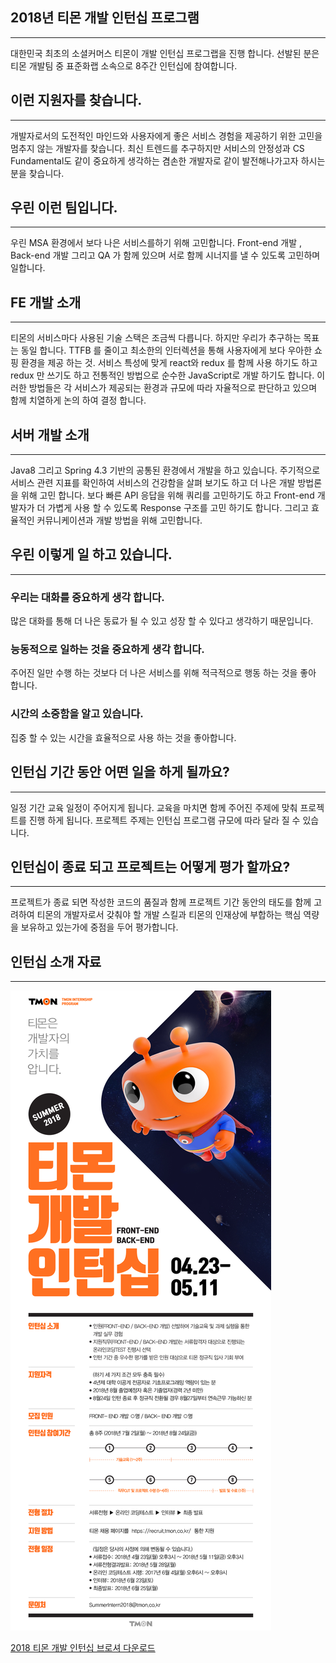 ## 2018년 티몬 개발 인턴십 프로그램
-----
대한민국 최초의 소셜커머스 티몬이 개발 인턴십 프로그랩을 진행 합니다.  선발된 분은 티몬 개발팀 중 표준화랩 소속으로 8주간 인턴십에 참여합니다.


## 이런 지원자를 찾습니다.
-----
개발자로서의 도전적인 마인드와 사용자에게 좋은 서비스 경험을 제공하기 위한 고민을 멈추지 않는 개발자를 찾습니다. 최신 트렌드를 추구하지만 서비스의 안정성과 CS Fundamental도 같이 중요하게 생각하는 겸손한 개발자로 같이 발전해나가고자 하시는 분을 찾습니다.


## 우린 이런 팀입니다.
-----
우린 MSA 환경에서 보다 나은 서비스를하기 위해 고민합니다. Front-end 개발 , Back-end 개발 그리고 QA 가 함께 있으며 서로 함께 시너지를 낼 수 있도록 고민하며 일합니다.


## FE 개발 소개
-----
티몬의 서비스마다 사용된 기술 스택은 조금씩 다릅니다. 하지만 우리가 추구하는 목표는 동일 합니다. TTFB 를 줄이고 최소한의 인터렉션을 통해 사용자에게 보다 우아한 쇼핑 환경을 제공 하는 것. 서비스 특성에 맞게 react와 redux 를 함께 사용 하기도 하고 redux 만 쓰기도 하고 전통적인 방법으로 순수한 JavaScript로 개발 하기도 합니다. 이러한 방법들은 각 서비스가 제공되는 환경과 규모에 따라 자율적으로 판단하고 있으며 함께 치열하게 논의 하여 결정 합니다. 


## 서버 개발 소개
-----
Java8 그리고 Spring 4.3 기반의 공통된 환경에서 개발을 하고 있습니다. 주기적으로 서비스 관련 지표를 확인하여 서비스의 건강함을 살펴 보기도 하고 더 나은 개발 방법론을 위해 고민 합니다. 보다 빠른 API 응답을 위해 쿼리를 고민하기도 하고 Front-end 개발자가 더 가볍게 사용 할 수 있도록 Response 구조를 고민 하기도 합니다. 그리고 효율적인 커뮤니케이션과 개발 방법을 위해 고민합니다.


## 우린 이렇게 일 하고 있습니다.
-----

### 우리는 대화를 중요하게 생각 합니다. 
많은 대화를 통해 더 나은 동료가 될 수 있고 성장 할 수 있다고 생각하기 때문입니다. 


### 능동적으로 일하는 것을 중요하게 생각 합니다.
주어진 일만 수행 하는 것보다 더 나은 서비스를 위해 적극적으로 행동 하는 것을 좋아 합니다.

### 시간의 소중함을 알고 있습니다.
집중 할 수 있는 시간을 효율적으로 사용 하는 것을 좋아합니다.


## 인턴십 기간 동안 어떤 일을 하게 될까요?
-----
일정 기간 교육 일정이 주어지게 됩니다. 교육을 마치면 함께 주어진 주제에 맞춰 프로젝트를 진행 하게 됩니다. 프로젝트 주제는 인턴십 프로그램 규모에 따라 달라 질 수 있습니다.


## 인턴십이 종료 되고 프로젝트는 어떻게 평가 할까요?
-----
프로젝트가 종료 되면 작성한 코드의 품질과 함께 프로젝트 기간 동안의 태도를 함께 고려하여 티몬의 개발자로서 갖춰야 할 개발 스킬과 티몬의 인재상에 부합하는 핵심 역량을 보유하고 있는가에 중점을 두어 평가합니다.


## 인턴십 소개 자료
-----
![2018](notice.jpg)

[2018 티몬 개발 인턴십 브로셔 다운로드](2018티몬개발인턴십.pdf)

